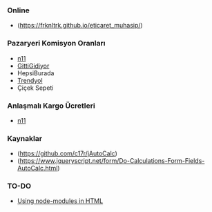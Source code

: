 ### Online
- (https://frknltrk.github.io/eticaret_muhasip/)

### Pazaryeri Komisyon Oranları
- [n11](https://magazadestek.n11.com/s/komisyon-oranlari)
- [GittiGidiyor](https://www.gittigidiyor.com/satici-bilgi-merkezi/ilk-defa-satis-yapmak/ucretler-ve-komisyonlar.html)
- HepsiBurada
- [Trendyol]()
- Çiçek Sepeti

### Anlaşmalı Kargo Ücretleri
- [n11](https://www.n11.com/kampanyalar/ozel-kargo-kampanyasi)

### Kaynaklar
- (https://github.com/c17r/jAutoCalc)
- (https://www.jqueryscript.net/form/Do-Calculations-Form-Fields-AutoCalc.html)

### TO-DO
- [Using node-modules in HTML](https://duckduckgo.com/?q=can+i+use+node+modules+with+html&ia=qa) 
